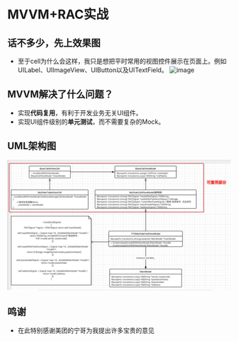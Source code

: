 # MVVM+RAC实战
## 话不多少，先上效果图
* 至于cell为什么会这样，我只是想把平时常用的视图控件展示在页面上。例如UILabel、UIImageView、UIButton以及UITextField。
![image](https://github.com/iOS-fei/MVVMDemo/blob/master/img-folder/小张-2019-01-01-10.53.55.gif)
## MVVM解决了什么问题？
* 实现**代码复用**，有利于开发业务无关UI组件。
* 实现UI组件级别的**单元测试**，而不需要复杂的Mock。
## UML架构图
![Image text](https://github.com/iOS-fei/MVVMDemo/blob/master/img-folder/Snip20190118_2.png)
## 鸣谢
* 在此特别感谢美团的宁哥为我提出许多宝贵的意见
